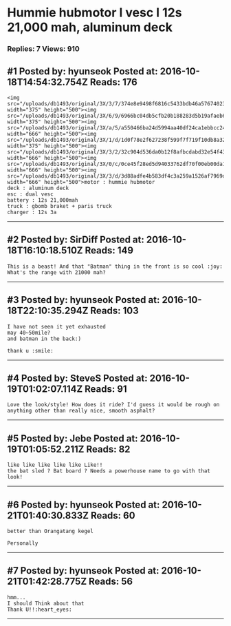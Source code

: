 # Hummie hubmotor l vesc l 12s 21,000 mah, aluminum deck

### Replies: 7 Views: 910

## \#1 Posted by: hyunseok Posted at: 2016-10-18T14:54:32.754Z Reads: 176

```
<img src="/uploads/db1493/original/3X/3/7/374e8e9498f6816c5433bdb46a57674023a2b953.JPG" width="375" height="500"><img src="/uploads/db1493/original/3X/6/9/6966bc04db5cfb20b188283d5b19afaeb659e6c2.JPG" width="375" height="500"><img src="/uploads/db1493/original/3X/a/5/a550466ba24d5994aa40df24ca1ebbcc24380788.JPG" width="666" height="500"><img src="/uploads/db1493/original/3X/1/d/1d0f78e2f627238f599f7f719f10db8a32806fb6.JPG" width="375" height="500"><img src="/uploads/db1493/original/3X/3/2/32c904d536da0b12f8afbcdabd32e54f43dac9c3.JPG" width="666" height="500"><img src="/uploads/db1493/original/3X/0/c/0ce45f28ed5d94033762df70f00eb00da100501e.JPG" width="666" height="500"><img src="/uploads/db1493/original/3X/3/d/3d88adfe4b583df4c3a259a1526af7969dcdbb1c.JPG" width="666" height="500">motor : hummie hubmotor
deck : aluminum deck
esc : dual vesc
battery : 12s 21,000mah
truck : gbomb braket + paris truck
charger : 12s 3a
```

---
## \#2 Posted by: SirDiff Posted at: 2016-10-18T16:10:18.510Z Reads: 149

```
This is a beast! And that "Batman" thing in the front is so cool :joy:
What's the range with 21000 mah?
```

---
## \#3 Posted by: hyunseok Posted at: 2016-10-18T22:10:35.294Z Reads: 103

```
I have not seen it yet exhausted
may 40~50mile?
and batman in the back:)

thank u :smile:
```

---
## \#4 Posted by: SteveS Posted at: 2016-10-19T01:02:07.114Z Reads: 91

```
Love the look/style! How does it ride? I'd guess it would be rough on anything other than really nice, smooth asphalt?
```

---
## \#5 Posted by: Jebe Posted at: 2016-10-19T01:05:52.211Z Reads: 82

```
like like like like like Like!!
the bat sled ? Bat board ? Needs a powerhouse name to go with that look!
```

---
## \#6 Posted by: hyunseok Posted at: 2016-10-21T01:40:30.833Z Reads: 60

```
better than Orangatang kegel

Personally
```

---
## \#7 Posted by: hyunseok Posted at: 2016-10-21T01:42:28.775Z Reads: 56

```
hmm... 
I should Think about that 
Thank U!!:heart_eyes:
```

---
